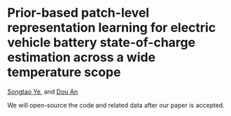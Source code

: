 # Prior-based patch-level representation learning for electric vehicle battery state-of-charge estimation across a wide temperature scope

[Songtao Ye](https://scholar.google.com.hk/citations?user=fIXF4OwAAAAJ&hl=zh-CN), and [Dou An](https://scholar.google.com.hk/citations?user=pB7gIp8AAAAJ&hl=zh-CN&oi=ao)

We will open-source the code and related data after our paper is accepted.
